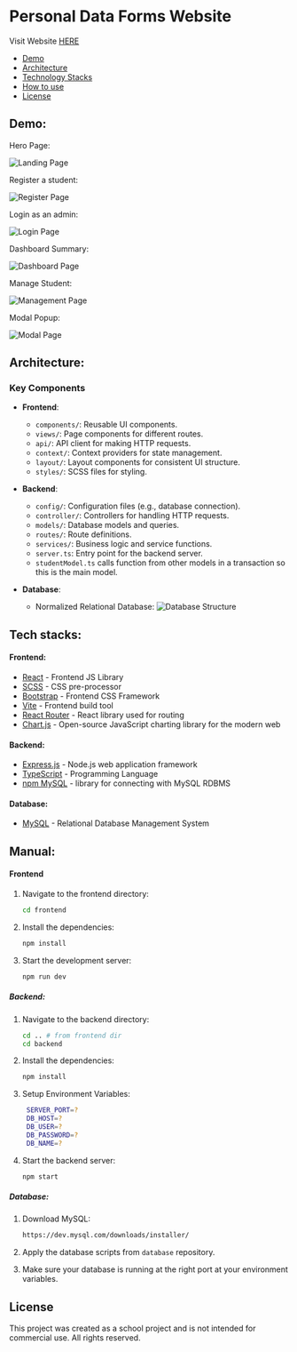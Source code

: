 # Personal Data Forms Website

Visit Website [HERE](https://datasystem-app.vercel.app/)

- [Demo](#demo)
- [Architecture](#architecture)
- [Technology Stacks](#tech-stacks)
- [How to use](#manual)
- [License](#license)

## Demo:

Hero Page:

![Landing Page](./readme_img/datasystem-landing.png)

Register a student:

![Register Page](./readme_img/datasystem-form.png)

Login as an admin:

![Login Page](./readme_img/datasystem-login.png)

Dashboard Summary: 

![Dashboard Page](./readme_img/datasystem-dashboard.png)

Manage Student: 

![Management Page](./readme_img/datasystem-management.png)

Modal Popup: 

![Modal Page](./readme_img/datasystem-modal.png)

## Architecture:

### Key Components
- **Frontend**:
  - `components/`: Reusable UI components.
  - `views/`: Page components for different routes.
  - `api/`: API client for making HTTP requests.
  - `context/`: Context providers for state management.
  - `layout/`: Layout components for consistent UI structure.
  - `styles/`: SCSS files for styling.

- **Backend**:
  - `config/`: Configuration files (e.g., database connection).
  - `controller/`: Controllers for handling HTTP requests.
  - `models/`: Database models and queries.
  - `routes/`: Route definitions.
  - `services/`: Business logic and service functions.
  - `server.ts`: Entry point for the backend server.
  - `studentModel.ts` calls function from other models in a transaction so this is the main model.
- **Database**:
  - Normalized Relational Database:
  ![Database Structure](./readme_img/dataform-revengr.png)

## Tech stacks:

#### Frontend:

- [React](https://reactjs.org/) - Frontend JS Library
- [SCSS](https://sass-lang.com/) - CSS pre-processor
- [Bootstrap](https://getbootstrap.com/) - Frontend CSS Framework
- [Vite](https://vitejs.dev/) - Frontend build tool
- [React Router](https://reactrouter.com/) - React library used for routing
- [Chart.js](https://www.chartjs.org/) - Open-source JavaScript charting library for the modern web

#### Backend:

- [Express.js](https://expressjs.com/) - Node.js web application framework
- [TypeScript](https://www.typescriptlang.org/) - Programming Language
- [npm MySQL](https://www.npmjs.com/package/mysql) - library for connecting with MySQL RDBMS

#### Database:
- [MySQL](https://www.mysql.com/) - Relational Database Management System

## Manual:

#### Frontend
1. Navigate to the frontend directory:

   ```sh
   cd frontend
   ```
2. Install the dependencies:

   ```sh
   npm install
   ```
3. Start the development server:

   ```sh
   npm run dev
   ```
##### Backend:
1. Navigate to the backend directory:

   ```sh
   cd .. # from frontend dir
   cd backend
   ```
2. Install the dependencies:

   ```sh
   npm install
   ```
3. Setup Environment Variables:

   ```sh
    SERVER_PORT=?
    DB_HOST=?
    DB_USER=?
    DB_PASSWORD=?
    DB_NAME=?
   ```
4. Start the backend server:

   ```sh
   npm start
   ```

##### Database:
1. Download MySQL:

   ```sh
   https://dev.mysql.com/downloads/installer/
   ```
2. Apply the database scripts from `database` repository.

3. Make sure your database is running at the right port at your environment variables.


## License

This project was created as a school project and is not intended for commercial use. All rights reserved.
